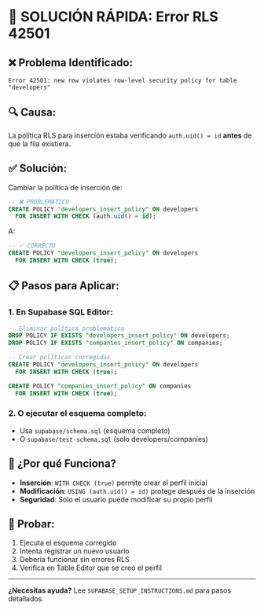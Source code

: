 # 🚨 SOLUCIÓN RÁPIDA: Error RLS 42501

## ❌ **Problema Identificado:**

```
Error 42501: new row violates row-level security policy for table "developers"
```

## 🔍 **Causa:**

La política RLS para inserción estaba verificando `auth.uid() = id` **antes** de que la fila existiera.

## ✅ **Solución:**

Cambiar la política de inserción de:

```sql
-- ❌ PROBLEMÁTICO
CREATE POLICY "developers_insert_policy" ON developers
  FOR INSERT WITH CHECK (auth.uid() = id);
```

A:

```sql
-- ✅ CORRECTO
CREATE POLICY "developers_insert_policy" ON developers
  FOR INSERT WITH CHECK (true);
```

## 📋 **Pasos para Aplicar:**

### **1. En Supabase SQL Editor:**

```sql
-- Eliminar política problemática
DROP POLICY IF EXISTS "developers_insert_policy" ON developers;
DROP POLICY IF EXISTS "companies_insert_policy" ON companies;

-- Crear políticas corregidas
CREATE POLICY "developers_insert_policy" ON developers
  FOR INSERT WITH CHECK (true);

CREATE POLICY "companies_insert_policy" ON companies
  FOR INSERT WITH CHECK (true);
```

### **2. O ejecutar el esquema completo:**

- Usa `supabase/schema.sql` (esquema completo)
- O `supabase/test-schema.sql` (solo developers/companies)

## 🎯 **¿Por qué Funciona?**

- **Inserción**: `WITH CHECK (true)` permite crear el perfil inicial
- **Modificación**: `USING (auth.uid() = id)` protege después de la inserción
- **Seguridad**: Solo el usuario puede modificar su propio perfil

## 🧪 **Probar:**

1. Ejecuta el esquema corregido
2. Intenta registrar un nuevo usuario
3. Debería funcionar sin errores RLS
4. Verifica en Table Editor que se creó el perfil

---

**¿Necesitas ayuda?** Lee `SUPABASE_SETUP_INSTRUCTIONS.md` para pasos detallados.
